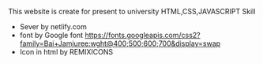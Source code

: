 This website is create for present to university
HTML,CSS,JAVASCRIPT Skill

- Sever by netlify.com
- font by Google font https://fonts.googleapis.com/css2?family=Bai+Jamjuree:wght@400;500;600;700&display=swap
- Icon in html by REMIXICONS 
